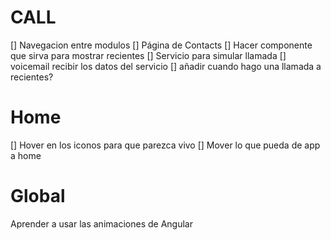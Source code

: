 # CALL 
[] Navegacion entre modulos 
[] Página de Contacts
[] Hacer componente que sirva para mostrar recientes
[] Servicio para simular llamada
[] voicemail recibir los datos del servicio
[] añadir cuando hago una llamada a recientes?


# Home 
[] Hover en los iconos para que parezca vivo
[] Mover lo que pueda de app a home


# Global
Aprender a usar las animaciones de Angular


